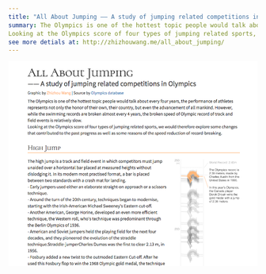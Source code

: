 ```yaml
---
title: "All About Jumping —— A study of jumping related competitions in Olympics"
summary: The Olympics is one of the hottest topic people would talk about every four years, the performance of athletes represents not only the honor of their own, their country, but even the advancement of all mankind. However, while the swimming records are broken almost every 4 years, the broken speed of Olympic record of track and field events is relatively slow. 
Looking at the Olympics score of four types of jumping related sports, we would therefore explore some changes that contributed to the past progress as well as some reasons of the speed reduction of record-breaking.
see more detials at: http://zhizhouwang.me/all_about_jumping/
---
```


![Data visualization](graph.png)


